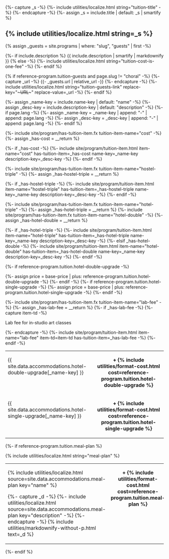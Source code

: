{%- capture _s -%}
{%- include utilities/localize.html string="tuition-title" -%}
{%- endcapture -%}
{%- assign _s = include.title | default: _s | smartify %}
## {% include utilities/localize.html string=_s %}

{% assign _guests = site.programs | where: "slug", "guests" | first -%}

{%- if include.description %}
{{ include.description | smartify | markdownify }}
{% else -%}
{%- include utilities/localize.html string="tuition-cost-is-one-fee" -%}
{%- endif %}

{% if reference-program.tuition-guests and page.slug != "choral" -%}
    {%- capture _url -%}
    {{- _guests.url | relative_url -}}
    {%- endcapture -%}
    {%- include utilities/localize.html string="tuition-guests-link" replace-key="~~~URL~~~" replace-value=_url -%}
{%- endif %}

{%- assign _name-key = include.name-key | default: "name" -%}
{%- assign _desc-key = include.description-key | default: "description" -%}
{%- if page.lang -%}
    {%- assign _name-key = _name-key | append: "-" | append: page.lang -%}
    {%- assign _desc-key = _desc-key | append: "-" | append: page.lang -%}
{%- endif %}

<table>
<tbody>

{%- include site/program/has-tuition-item.fx tuition-item-name="cost" -%}
{%- assign _has-cost = __return %}

{%- if _has-cost -%}
    {%- include site/program/tuition-item.html item-name="cost" has-tuition-item=_has-cost name-key=_name-key description-key=_desc-key -%}
{%- endif -%}

{%- include site/program/has-tuition-item.fx tuition-item-name="hostel-triple" -%}
{%- assign _has-hostel-triple = __return %}

{%- if _has-hostel-triple -%}
    {%- include site/program/tuition-item.html item-name="hostel-triple" has-tuition-item=_has-hostel-triple name-key=_name-key description-key=_desc-key -%}
{%- endif -%}

{%- include site/program/has-tuition-item.fx tuition-item-name="hotel-triple" -%}
{%- assign _has-hotel-triple = __return %}
{%- include site/program/has-tuition-item.fx tuition-item-name="hotel-double" -%}
{%- assign _has-hotel-double = __return %}

{%- if _has-hotel-triple -%}
    {%- include site/program/tuition-item.html item-name="hotel-triple" has-tuition-item=_has-hotel-triple name-key=_name-key description-key=_desc-key -%}
{%- elsif _has-hotel-double -%}
    {%- include site/program/tuition-item.html item-name="hotel-double" has-tuition-item=_has-hotel-double name-key=_name-key description-key=_desc-key -%}
{%- endif -%}

{%- if reference-program.tuition.hotel-double-upgrade -%}
<tr class="upgrade">
    <td valign="top"><p class="name">{{ site.data.accommodations.hotel-double-upgrade[_name-key] }}</p></td>
    {%- assign price = base-price | plus: reference-program.tuition.hotel-double-upgrade -%}
    <td class="cost" align="center" valign="top"><p><strong>+ {% include utilities/format-cost.html cost=reference-program.tuition.hotel-double-upgrade %}</strong></p></td>
</tr>
{%- endif -%}
{%- if reference-program.tuition.hotel-single-upgrade -%}
<tr class="upgrade">
    <td valign="top"><p class="name">{{ site.data.accommodations.hotel-single-upgrade[_name-key] }}</p></td>
    {%- assign price = base-price | plus: reference-program.tuition.hotel-single-upgrade -%}
    <td class="cost" align="center" valign="top"><p><strong>+ {% include utilities/format-cost.html cost=reference-program.tuition.hotel-single-upgrade %}</strong></p></td>
</tr>
{%- endif -%}

{%- include site/program/has-tuition-item.fx tuition-item-name="lab-fee" -%}
{%- assign _has-lab-fee = __return %}
{%- if _has-lab-fee -%}
    {%- capture item-td -%}
        <p class="name">Lab fee for in-studio art classes</p>
    {%- endcapture -%}
    {%- include site/program/tuition-item.html item-name="lab-fee" item-td=item-td has-tuition-item=_has-lab-fee -%}
{%- endif -%}
</tbody>
</table>


{%- if reference-program.tuition.meal-plan %}

{% include utilities/localize.html string="meal-plan" %}

<table>
<tbody>
    <tr>
        <td>
            <p class="name">{% include utilities/localize.html source=site.data.accommodations.meal-plan key="name" %}</p>
            <p class="description">
{%- capture _d -%}
{%- include utilities/localize.html source=site.data.accommodations.meal-plan key="description" -%}
{%- endcapture -%}
                {% include utilities/markdownify-without-p.html text=_d %}</p>
        </td><td class="cost" align="center" valign="top"><p><strong>+ {% include utilities/format-cost.html cost=reference-program.tuition.meal-plan %}</strong></p></td>
    </tr>
</tbody>
</table>
{%- endif %}